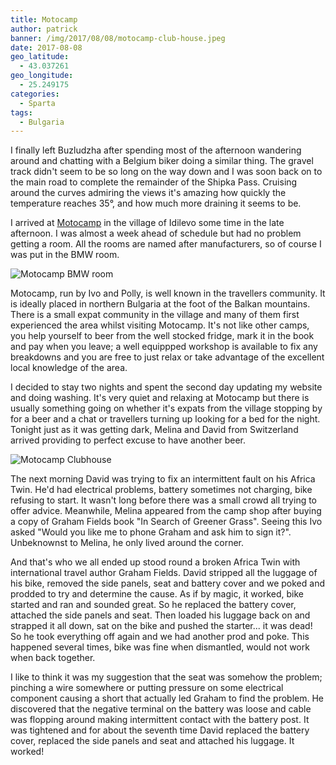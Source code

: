 ```yaml
---
title: Motocamp
author: patrick
banner: /img/2017/08/08/motocamp-club-house.jpeg
date: 2017-08-08
geo_latitude:
  - 43.037261
geo_longitude: 
  - 25.249175
categories:
  - Sparta
tags:
  - Bulgaria
---
```

I finally left Buzludzha after spending most of the afternoon wandering around and chatting with a Belgium biker doing a similar thing. The gravel track didn't seem to be so long on the way down and I was soon back on to the main road to complete the remainder of the Shipka Pass. Cruising around the curves admiring the views it's amazing how quickly the temperature reaches 35°, and how much more draining it seems to be. 

<!--more--> 

I arrived at [Motocamp](http://motosapiens.org/) in the village of Idilevo some time in the late afternoon. I was almost a week ahead of schedule but had no problem getting a room. All the rooms are named after manufacturers, so of course I was put in the BMW room. 

![Motocamp BMW room](/img/2017/08/08/motocamp-door.jpeg) 

Motocamp, run by Ivo and Polly, is well known in the travellers community. It is ideally placed in northern Bulgaria at the foot of the Balkan mountains. There is a small expat community in the village and many of them first experienced the area whilst visiting Motocamp. It's not like other camps, you help yourself to beer from the well stocked fridge, mark it in the book and pay when you leave; a well equippped workshop is available to fix any breakdowns and you are free to just relax or take advantage of the excellent local knowledge of the area.

I decided to stay two nights and spent the second day updating my website and doing washing. It's very quiet and relaxing at Motocamp but there is usually something going on whether it's expats from the village stopping by for a beer and a chat or travellers turning up looking for a bed for the night. Tonight just as it was getting dark, Melina and David from Switzerland arrived providing to perfect excuse to have another beer. 

![Motocamp Clubhouse](/img/2017/08/08/motocamp-club-house.jpeg)
 
 The next morning David was trying to fix an intermittent fault on his Africa Twin. He'd had electrical problems, battery sometimes not charging, bike refusing to start. It wasn't long before there was a small crowd all trying to offer advice. Meanwhile, Melina appeared from the camp shop after buying a copy of Graham Fields book "In Search of Greener Grass". Seeing this Ivo asked "Would you like me to phone Graham and ask him to sign it?". Unbeknownst to Melina, he only lived around the corner. 
 
 And that's who we all ended up stood round a broken Africa Twin with international travel author Graham Fields. David stripped all the luggage of his bike, removed the side panels, seat and battery cover and we poked and prodded to try and determine the cause. As if by magic, it worked, bike started and ran and sounded great. So he replaced the battery cover, attached the side panels and seat. Then loaded his luggage back on and strapped it all down, sat on the bike and pushed the starter... it was dead! So he took everything off again and we had another prod and poke. This happened several times, bike was fine when dismantled, would not work when back together. 
 
 I like to think it was my suggestion that the seat was somehow the problem; pinching a wire somewhere or putting pressure on some electrical component causing a short that actually led Graham to find the problem. He discovered that the negative terminal on the battery was loose and cable was flopping around making intermittent contact with the battery post. It was tightened and for about the seventh time David replaced the battery cover, replaced the side panels and seat and attached his luggage. It worked!
 
